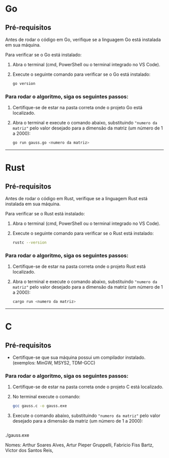 # Go

## Pré-requisitos

Antes de rodar o código em Go, verifique se a linguagem Go está instalada em sua máquina.

Para verificar se o Go está instalado:

1. Abra o terminal (cmd, PowerShell ou o terminal integrado no VS Code).
2. Execute o seguinte comando para verificar se o Go está instalado:

   ```bash
   go version

### Para rodar o algoritmo, siga os seguintes passos:

1. Certifique-se de estar na pasta correta onde o projeto Go está localizado.
2. Abra o terminal e execute o comando abaixo, substituindo `"numero da matriz"` pelo valor desejado para a dimensão da matriz (um número de 1 a 2000):

   ```bash
   go run gauss.go <numero da matriz>

-------------------------------------------------------------------------------------------------
# Rust

## Pré-requisitos

Antes de rodar o código em Rust, verifique se a linguagem Rust está instalada em sua máquina.

Para verificar se o Rust está instalado:

1. Abra o terminal (cmd, PowerShell ou o terminal integrado no VS Code).
2. Execute o seguinte comando para verificar se o Rust está instalado:

   ```bash
   rustc --version


### Para rodar o algoritmo, siga os seguintes passos:

1. Certifique-se de estar na pasta correta onde o projeto Rust está localizado.
2. Abra o terminal e execute o comando abaixo, substituindo `"numero da matriz"` pelo valor desejado para a dimensão da matriz (um número de 1 a 2000):

   ```bash
   cargo run <numero da matriz>

-------------------------------------------------------------------------------------------------
# C

## Pré-requisitos
- Certifique-se que sua máquina possui um compilador instalado. (exemplos: MinGW, MSYS2, TDM-GCC)

### Para rodar o algoritmo, siga os seguintes passos:
1. Certifique-se de estar na pasta correta onde o projeto C está localizado.
2. No terminal execute o comando:

   ```bash
   gcc gauss.c -o gauss.exe

3. Execute o comando abaixo, substituindo `"numero da matriz"` pelo valor desejado para a dimensão da matriz (um número de 1 a 2000):
   ```bash
./gauss.exe <numero da matriz>

Nomes:
Arthur Soares Alves,
Artur Pieper Gruppelli,
Fabricio Fiss Bartz,
Victor dos Santos Reis,
